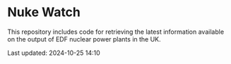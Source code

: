 # Nuke Watch

This repository includes code for retrieving the latest information available on the output of EDF nuclear power plants in the UK.

Last updated: 2024-10-25 14:10
